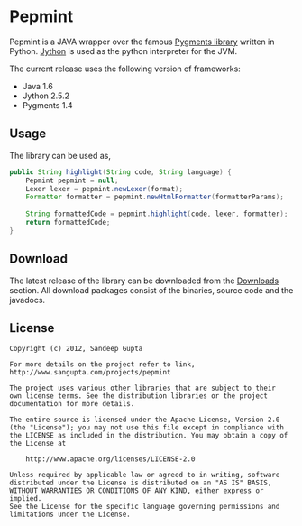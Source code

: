 Pepmint
=======

Pepmint is a JAVA wrapper over the famous [Pygments library](http://pygments.org) written in Python. [Jython](http://jython.org) is used as the python interpreter for the JVM.

The current release uses the following version of frameworks:

* Java 1.6
* Jython 2.5.2
* Pygments 1.4

Usage
-----

The library can be used as,

```java
public String highlight(String code, String language) {
	Pepmint pepmint = null;
	Lexer lexer = pepmint.newLexer(format);
	Formatter formatter = pepmint.newHtmlFormatter(formatterParams);
	
	String formattedCode = pepmint.highlight(code, lexer, formatter);
	return formattedCode;
}
```

Download
--------

The latest release of the library can be downloaded from the [Downloads](https://github.com/sangupta/pepmint/downloads) section. All download packages consist of the binaries, source code and the javadocs.

License
-------
	
	Copyright (c) 2012, Sandeep Gupta
	
	For more details on the project refer to link,
	http://www.sangupta.com/projects/pepmint
	
	The project uses various other libraries that are subject to their
	own license terms. See the distribution libraries or the project
	documentation for more details.

	The entire source is licensed under the Apache License, Version 2.0 
	(the "License"); you may not use this file except in compliance with
	the LICENSE as included in the distribution. You may obtain a copy of
	the License at

		http://www.apache.org/licenses/LICENSE-2.0

	Unless required by applicable law or agreed to in writing, software
	distributed under the License is distributed on an "AS IS" BASIS,
	WITHOUT WARRANTIES OR CONDITIONS OF ANY KIND, either express or implied.
	See the License for the specific language governing permissions and
	limitations under the License.
